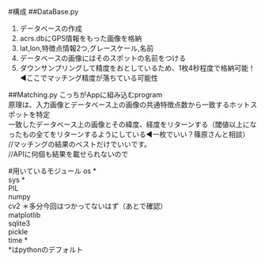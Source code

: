 #構成
##DataBase.py
1. データベースの作成  
2. acrs.dbにGPS情報をもった画像を格納　　
3. lat,lon,特徴点情報2つ,グレースケール,名前  
4. データベースの画像にはそのスポットの名前をつける  
5. ダウンサンプリングして精度をおとしているため、1枚4秒程度で格納可能！◀︎ここでマッチング精度が落ちている可能性  

##Matching.py
こっちがAppに組み込むprogram  
原理は、入力画像とデータベース上の画像の共通特徴点数から一致するホットスポットを特定  
一致したデータベース上の画像とその緯度、経度をリターンする（閾値以上になったもの全てをリターンするようにしている◀︎一枚でいい？篠原さんと相談）  
//マッチングの結果のベストだけでいいです。  
//APIに何個も結果を載せられないので 

#用いているモジュール
os *  
sys *  
PIL  
numpy  
cv2 ＊多分今回はつかってないはず（あとで確認）  
matplotlib  
sqlite3  
pickle  
time *  
*はpythonのデフォルト  
